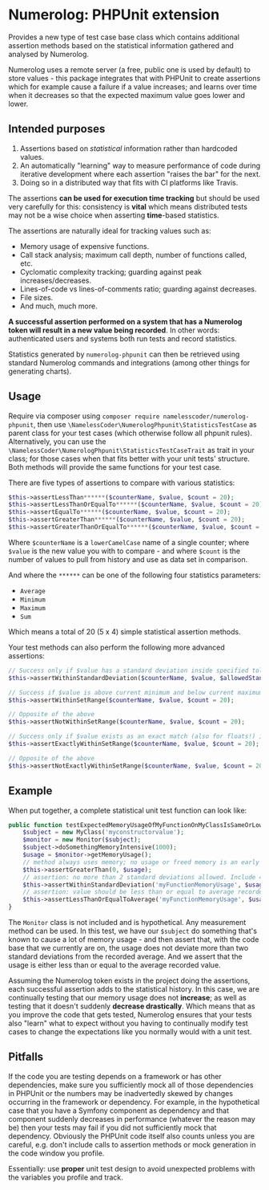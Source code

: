 Numerolog: PHPUnit extension
============================

Provides a new type of test case base class which contains additional assertion
methods based on the statistical information gathered and analysed by Numerolog.

Numerolog uses a remote server (a free, public one is used by default) to store
values - this package integrates that with PHPUnit to create assertions which
for example cause a failure if a value increases; and learns over time when it
decreases so that the expected maximum value goes lower and lower.

Intended purposes
-----------------

1. Assertions based on *statistical* information rather than hardcoded values.
2. An automatically "learning" way to measure performance of code during
   iterative development where each assertion "raises the bar" for the next.
3. Doing so in a distributed way that fits with CI platforms like Travis.

The assertions **can be used for execution time tracking** but should be used
very carefully for this: consistency is **vital** which means distributed tests
may not be a wise choice when asserting **time**-based statistics.

The assertions are naturally ideal for tracking values such as:

* Memory usage of expensive functions.
* Call stack analysis; maximum call depth, number of functions called, etc.
* Cyclomatic complexity tracking; guarding against peak increases/decreases.
* Lines-of-code vs lines-of-comments ratio; guarding against decreases.
* File sizes.
* And much, much more.

**A successful assertion performed on a system that has a Numerolog token will
result in a new value being recorded**. In other words: authenticated users and
systems both run tests and record statistics.

Statistics generated by `numerolog-phpunit` can then be retrieved using standard
Numerolog commands and integrations (among other things for generating charts).

Usage
-----

Require via composer using `composer require namelesscoder/numerolog-phpunit`, then
use `\NamelessCoder\NumerologPhpunit\StatisticsTestCase` as parent class for your
test cases (which otherwise follow all phpunit rules). Alternatively, you can use
the `\NamelessCoder\NumerologPhpunit\StatisticsTestCaseTrait` as trait in your class;
for those cases when that fits better with your unit tests' structure. Both methods
will provide the same functions for your test case.

There are five types of assertions to compare with various statistics:

```php
$this->assertLessThan******($counterName, $value, $count = 20);
$this->assertLessThanOrEqualTo******($counterName, $value, $count = 20);
$this->assertEqualTo******($counterName, $value, $count = 20);
$this->assertGreaterThan******($counterName, $value, $count = 20);
$this->assertGreaterThanOrEqualTo******($counterName, $value, $count = 20);
```

Where `$counterName` is a `lowerCamelCase` name of a single counter; where `$value`
is the new value you with to compare - and where `$count` is the number of values
to pull from history and use as data set in comparison.

And where the `******` can be one of the following four statistics parameters:

* `Average`
* `Minimum`
* `Maximum`
* `Sum`

Which means a total of 20 (5 x 4) simple statistical assertion methods.

Your test methods can also perform the following more advanced assertions:

```php
// Success only if $value has a standard deviation inside specified tolerance:
$this->assertWithinStandardDeviation($counterName, $value, $allowedStandardDeviation = 1, $count = 20);

// Success if $value is above current minimum and below current maximum:
$this->assertWithinSetRange($counterName, $value, $count = 20);

// Opposite of the above
$this->assertNotWithinSetRange($counterName, $value, $count = 20);

// Success only if $value exists as an exact match (also for floats!) in set:
$this->assertExactlyWithinSetRange($counterName, $value, $count = 20);

// Opposite of the above
$this->assertNotExactlyWithinSetRange($counterName, $value, $count = 20);
```

Example
-------

When put together, a complete statistical unit test function can look like:

```php
public function testExpectedMemoryUsageOfMyFunctionOnMyClassIsSameOrLower() {
	$subject = new MyClass('myconstructorvalue');
	$monitor = new Monitor($subject);
	$subject->doSomethingMemoryIntensive(1000);
	$usage = $monitor->getMemoryUsage();
	// method always uses memory; no usage or freed memory is an early failure:
	$this->assertGreaterThan(0, $usage);
	// assertion: no more than 2 standard deviations allowed. Include 40 values in set:
	$this->assertWithinStandardDeviation('myFunctionMemoryUsage', $usage, 2, 40);
	// assertion: value should be less than or equal to average recorded usage:
	$this->assertLessThanOrEqualToAverage('myFunctionMemoryUsage', $usage, 40);
}
```

The `Monitor` class is not included and is hypothetical. Any measurement method
can be used. In this test, we have our `$subject` do something that's known to
cause a lot of memory usage - and then assert that, with the code base that we
currently are on, the usage does not deviate more than two standard deviations
from the recorded average. And we assert that the usage is either less than or
equal to the average recorded value.

Assuming the Numerolog token exists in the project doing the assertions, each
successful assertion adds to the statistical history. In this case, we are
continually testing that our memory usage does not **increase**; as well as
testing that it doesn't suddenly **decrease drastically**. Which means that as
you improve the code that gets tested, Numerolog ensures that your tests also
"learn" what to expect without you having to continually modify test cases to
change the expectations like you normally would with a unit test.

Pitfalls
--------

If the code you are testing depends on a framework or has other dependencies, make
sure you sufficiently mock all of those dependencies in PHPUnit or the numbers may
be inadvertedly skewed by changes occurring in the framework or dependency. For
example, in the hypothetical case that you have a Symfony component as dependency
and that component suddenly decreases in performance (whatever the reason may be)
then your tests may fail if you did not sufficiently mock that dependency. Obviously
the PHPUnit code itself also counts unless you are careful, e.g. don't include
calls to assertion methods or mock generation in the code window you profile.

Essentially: use **proper** unit test design to avoid unexpected problems with
the variables you profile and track.
